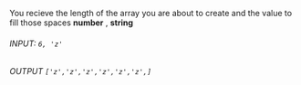 You recieve the length of the array you are about to create and the value to fill those spaces **number** , **string**

###### INPUT: `6, 'z'`

###### OUTPUT `['z','z','z','z','z','z',]`
